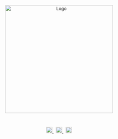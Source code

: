 <br>

<p align="center">
  <a href="https://www.augie.edu/">
    <img alt="Logo" src="https://user-images.githubusercontent.com/19341857/190898761-8efe4fba-1e95-440e-bd11-0f701d69f7a0.svg" width="350">
  </a>
</p>

<br>

<p align="center">
  <a href="https://www.facebook.com/augiesustain/">
    <img alt="Facebook" src="https://user-images.githubusercontent.com/19341857/190890925-3e2697ac-4e45-458d-a1ee-8ef6c1e38330.svg" width="20">
  </a>
  &nbsp;
  <a href="https://www.instagram.com/augiesustain/">
    <img alt="Instagram" src="https://user-images.githubusercontent.com/19341857/190890927-20acd3d3-586b-4abb-bb4f-b0cab21904ac.svg" width="20">
  </a>
  &nbsp;
  <a href="https://twitter.com/augieenviro">
    <img alt="Facebook" src="https://user-images.githubusercontent.com/19341857/190890929-b924febf-d6ac-4a58-a12b-c755364a3936.svg" width="20">
  </a>
</p>



